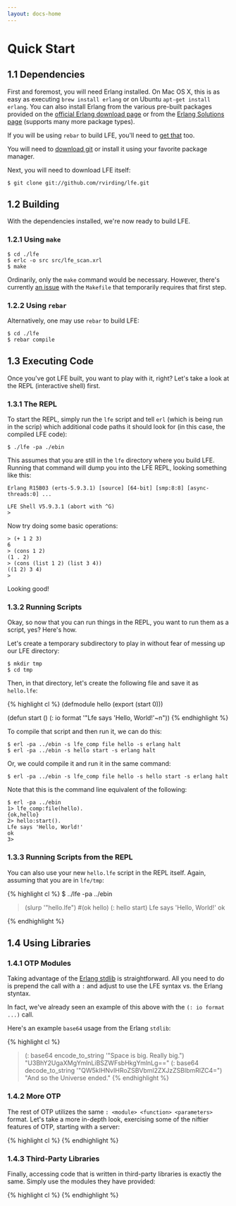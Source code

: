 ```yaml
---
layout: docs-home
---
```

# Quick Start

## 1.1 Dependencies

First and foremost, you will need Erlang installed. On Mac OS X, this is as
easy as executing ```brew install erlang``` or on Ubuntu ```apt-get install
erlang```. You can also install Erlang from the various pre-built packages
provided on the <a href="http://www.erlang.org/download.html">official Erlang
download page</a> or from the
<a href="https://www.erlang-solutions.com/downloads/download-erlang-otp">Erlang
Solutions page</a> (supports many more package types).

If you will be using ```rebar``` to build LFE, you'll need to
<a href="https://github.com/basho/rebar">get that</a> too.

You will need to <a href="http://git-scm.com/downloads">download git</a> or
install it using your favorite package manager.

Next, you will need to download LFE itself:

    $ git clone git://github.com/rvirding/lfe.git

## 1.2 Building

With the dependencies installed, we're now ready to build LFE.

### 1.2.1 Using ```make```

    $ cd ./lfe
    $ erlc -o src src/lfe_scan.xrl
    $ make

Ordinarily, only the ```make``` command would be necessary. However, there's
currently <a href="https://github.com/rvirding/lfe/issues/14">an issue</a> with
the ```Makefile``` that temporarily requires that first step.

### 1.2.2 Using ```rebar```

Alternatively, one may use ```rebar``` to build LFE:

    $ cd ./lfe
    $ rebar compile

## 1.3 Executing Code

Once you've got LFE built, you want to play with it, right? Let's take a look
at the REPL (interactive shell) first.

### 1.3.1 The REPL

To start the REPL, simply run the ```lfe``` script and tell ```erl``` (which is
being run in the scrip) which additional code paths it should look for (in this
case, the compiled LFE code):

    $ ./lfe -pa ./ebin

This assumes that you are still in the ```lfe``` directory where you build LFE.
Running that command will dump you into the LFE REPL, looking something like
this:

    Erlang R15B03 (erts-5.9.3.1) [source] [64-bit] [smp:8:8] [async-threads:0] ...

    LFE Shell V5.9.3.1 (abort with ^G)
    >

Now try doing some basic operations:

    > (+ 1 2 3)
    6
    > (cons 1 2)
    (1 . 2)
    > (cons (list 1 2) (list 3 4))
    ((1 2) 3 4)
    >

Looking good!

### 1.3.2 Running Scripts

Okay, so now that you can run things in the REPL, you want to run them as a
script, yes? Here's how.

Let's create a temporary subdirectory to play in without fear of messing up our
LFE directory:

    $ mkdir tmp
    $ cd tmp

Then, in that directory, let's create the following file and save it as
```hello.lfe```:

{% highlight cl %}
(defmodule hello
  (export (start 0)))

(defun start ()
  (: io format '"Lfe says 'Hello, World!'~n"))
{% endhighlight %}

To compile that script and then run it, we can do this:

    $ erl -pa ../ebin -s lfe_comp file hello -s erlang halt
    $ erl -pa ../ebin -s hello start -s erlang halt

Or, we could compile it and run it in the same command:

    $ erl -pa ../ebin -s lfe_comp file hello -s hello start -s erlang halt

Note that this is the command line equivalent of the following:

    $ erl -pa ../ebin
    1> lfe_comp:file(hello).
    {ok,hello}
    2> hello:start().
    Lfe says 'Hello, World!'
    ok
    3>

### 1.3.3 Running Scripts from the REPL

You can also use your new ```hello.lfe``` script in the REPL itself. Again,
assuming that you are in ```lfe/tmp```:


{% highlight cl %}
$ ../lfe -pa ../ebin
> (slurp '"hello.lfe")
#(ok hello)
> (: hello start)
Lfe says 'Hello, World!'
ok
>
{% endhighlight %}

## 1.4 Using Libraries

### 1.4.1 OTP Modules

Taking advantage of the
<a href="http://erldocs.com/R15B/index.html?i=734#stdlib">Erlang stdlib</a> is
straightforward. All you need to do is prepend the call with a ```:``` and
adjust to use the LFE syntax vs. the Erlang styntax.

In fact, we've already seen an example of this above with the ```(: io format ...)```
call.

Here's an example ```base64``` usage from the Erlang ```stdlib```:

{% highlight cl %}
> (: base64 encode_to_string '"Space is big. Really big.")
"U3BhY2UgaXMgYmlnLiBSZWFsbHkgYmlnLg=="
> (: base64 decode_to_string '"QW5kIHNvIHRoZSBVbml2ZXJzZSBlbmRlZC4=")
"And so the Universe ended."
{% endhighlight %}

### 1.4.2 More OTP

The rest of OTP utilizes the same ```: <module> <function> <parameters>```
format. Let's take a more in-depth look, exercising some of the niftier
features of OTP, starting with a server:

{% highlight cl %}
{% endhighlight %}


### 1.4.3 Third-Party Libraries

Finally, accessing code that is written in third-party libraries is exactly the
same. Simply use the modules they have provided:


{% highlight cl %}
{% endhighlight %}
